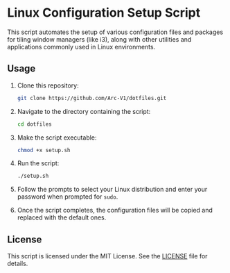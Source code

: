 # Linux Configuration Setup Script

This script automates the setup of various configuration files and packages for tiling window managers (like i3), along with other utilities and applications commonly used in Linux environments.

## Usage

1. Clone this repository:
    ```bash
    git clone https://github.com/Arc-V1/dotfiles.git
    ```

2. Navigate to the directory containing the script:
    ```bash
    cd dotfiles
    ```

3. Make the script executable:
    ```bash
    chmod +x setup.sh
    ```

4. Run the script:
    ```bash
    ./setup.sh
    ```

5. Follow the prompts to select your Linux distribution and enter your password when prompted for `sudo`.

6. Once the script completes, the configuration files will be copied and replaced with the default ones.

## License

This script is licensed under the MIT License. See the [LICENSE](LICENSE) file for details.
